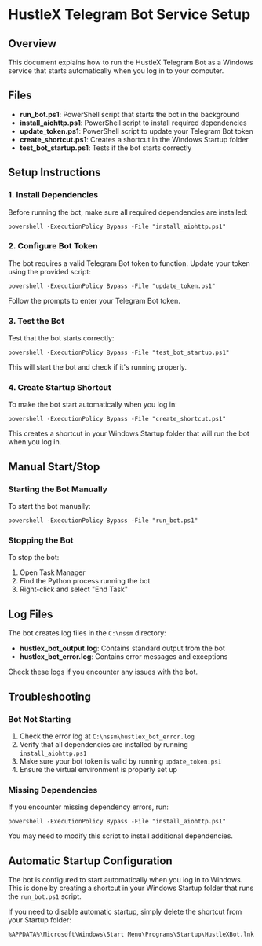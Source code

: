 # HustleX Telegram Bot Service Setup

## Overview

This document explains how to run the HustleX Telegram Bot as a Windows service that starts automatically when you log in to your computer.

## Files

- **run_bot.ps1**: PowerShell script that starts the bot in the background
- **install_aiohttp.ps1**: PowerShell script to install required dependencies
- **update_token.ps1**: PowerShell script to update your Telegram Bot token
- **create_shortcut.ps1**: Creates a shortcut in the Windows Startup folder
- **test_bot_startup.ps1**: Tests if the bot starts correctly

## Setup Instructions

### 1. Install Dependencies

Before running the bot, make sure all required dependencies are installed:

```
powershell -ExecutionPolicy Bypass -File "install_aiohttp.ps1"
```

### 2. Configure Bot Token

The bot requires a valid Telegram Bot token to function. Update your token using the provided script:

```
powershell -ExecutionPolicy Bypass -File "update_token.ps1"
```

Follow the prompts to enter your Telegram Bot token.

### 3. Test the Bot

Test that the bot starts correctly:

```
powershell -ExecutionPolicy Bypass -File "test_bot_startup.ps1"
```

This will start the bot and check if it's running properly.

### 4. Create Startup Shortcut

To make the bot start automatically when you log in:

```
powershell -ExecutionPolicy Bypass -File "create_shortcut.ps1"
```

This creates a shortcut in your Windows Startup folder that will run the bot when you log in.

## Manual Start/Stop

### Starting the Bot Manually

To start the bot manually:

```
powershell -ExecutionPolicy Bypass -File "run_bot.ps1"
```

### Stopping the Bot

To stop the bot:

1. Open Task Manager
2. Find the Python process running the bot
3. Right-click and select "End Task"

## Log Files

The bot creates log files in the `C:\nssm` directory:

- **hustlex_bot_output.log**: Contains standard output from the bot
- **hustlex_bot_error.log**: Contains error messages and exceptions

Check these logs if you encounter any issues with the bot.

## Troubleshooting

### Bot Not Starting

1. Check the error log at `C:\nssm\hustlex_bot_error.log`
2. Verify that all dependencies are installed by running `install_aiohttp.ps1`
3. Make sure your bot token is valid by running `update_token.ps1`
4. Ensure the virtual environment is properly set up

### Missing Dependencies

If you encounter missing dependency errors, run:

```
powershell -ExecutionPolicy Bypass -File "install_aiohttp.ps1"
```

You may need to modify this script to install additional dependencies.

## Automatic Startup Configuration

The bot is configured to start automatically when you log in to Windows. This is done by creating a shortcut in your Windows Startup folder that runs the `run_bot.ps1` script.

If you need to disable automatic startup, simply delete the shortcut from your Startup folder:

```
%APPDATA%\Microsoft\Windows\Start Menu\Programs\Startup\HustleXBot.lnk
```